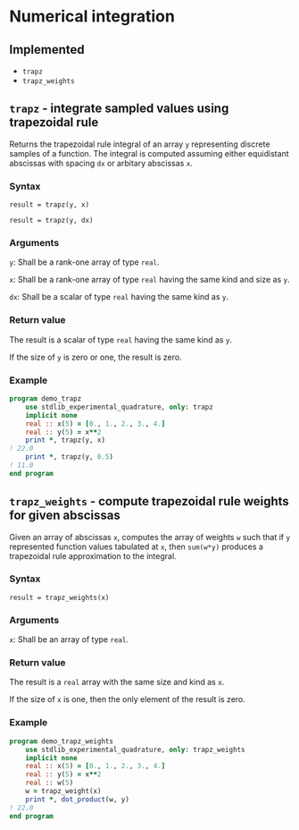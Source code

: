 # Numerical integration

## Implemented

* `trapz`
* `trapz_weights`

## `trapz` - integrate sampled values using trapezoidal rule

Returns the trapezoidal rule integral of an array `y` representing discrete samples of a function. The integral is computed assuming either equidistant abscissas with spacing `dx` or arbitary abscissas `x`.

### Syntax

`result = trapz(y, x)`

`result = trapz(y, dx)`

### Arguments

`y`: Shall be a rank-one array of type `real`.

`x`: Shall be a rank-one array of type `real` having the same kind and size as `y`. 

`dx`: Shall be a scalar of type `real` having the same kind as `y`.

### Return value

The result is a scalar of type `real` having the same kind as `y`.

If the size of `y` is zero or one, the result is zero.

### Example

```fortran
program demo_trapz
    use stdlib_experimental_quadrature, only: trapz
    implicit none
    real :: x(5) = [0., 1., 2., 3., 4.]
    real :: y(5) = x**2
    print *, trapz(y, x) 
! 22.0
    print *, trapz(y, 0.5) 
! 11.0
end program
```

## `trapz_weights` - compute trapezoidal rule weights for given abscissas

Given an array of abscissas `x`, computes the array of weights `w` such that if `y` represented function values tabulated at `x`, then `sum(w*y)` produces a trapezoidal rule approximation to the integral.

### Syntax

`result = trapz_weights(x)`

### Arguments

`x`: Shall be an array of type `real`.

### Return value

The result is a `real` array with the same size and kind as `x`.

If the size of `x` is one, then the only element of the result is zero.

### Example

```fortran
program demo_trapz_weights
    use stdlib_experimental_quadrature, only: trapz_weights
    implicit none
    real :: x(5) = [0., 1., 2., 3., 4.]
    real :: y(5) = x**2
    real :: w(5) 
    w = trapz_weight(x)
    print *, dot_product(w, y)
! 22.0
end program

```
